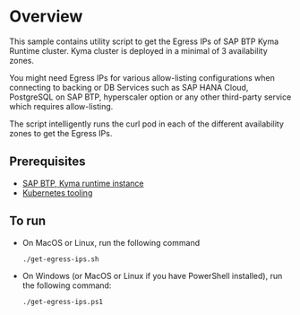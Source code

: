 # Overview

This sample contains utility script to get the Egress IPs of SAP BTP Kyma Runtime cluster. Kyma cluster is deployed in a minimal of 3 availability zones.

You might need Egress IPs for various allow-listing configurations when connecting to backing or DB Services such as SAP HANA Cloud, PostgreSQL on SAP BTP, hyperscaler option or any other third-party service which requires allow-listing.

The script intelligently runs the curl pod in each of the different availability zones to get the Egress IPs.

## Prerequisites

- [SAP BTP, Kyma runtime instance](../prerequisites#kyma)
- [Kubernetes tooling](../prerequisites#kubernetes)

## To run

- On MacOS or Linux, run the following command

  ```shell
  ./get-egress-ips.sh
  ```

- On Windows (or MacOS or Linux if you have PowerShell installed), run the following command:

  ```pwsh
  ./get-egress-ips.ps1
  ```
